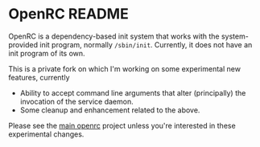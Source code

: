 # OpenRC README

OpenRC is a dependency-based init system that works with the
system-provided init program, normally `/sbin/init`. Currently, it does
not have an init program of its own.

This is a private fork on which I'm working on some experimental new
features, currently

* Ability to accept command line arguments that alter (principally) the invocation of the service daemon.
* Some cleanup and enhancement related to the above.

Please see the [main openrc](https://github.com/OpenRC/openrc) project unless you're interested in these experimental changes.
